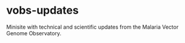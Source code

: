 # vobs-updates
Minisite with technical and scientific updates from the Malaria Vector Genome Observatory.
